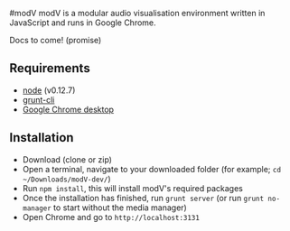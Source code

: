 #modV
modV is a modular audio visualisation environment written in JavaScript and runs in Google Chrome.

Docs to come! (promise)

## Requirements
- [node](https://nodejs.org/download/) (v0.12.7)
- [grunt-cli](https://github.com/gruntjs/grunt-cli)
- [Google Chrome desktop](https://www.google.com/chrome/browser/desktop/)

## Installation
* Download (clone or zip)
* Open a terminal, navigate to your downloaded folder (for example; ```cd ~/Downloads/modV-dev/```)
* Run ```npm install```, this will install modV's required packages
* Once the installation has finished, run ```grunt server``` (or run ```grunt no-manager``` to start without the media manager)
* Open Chrome and go to ```http://localhost:3131```